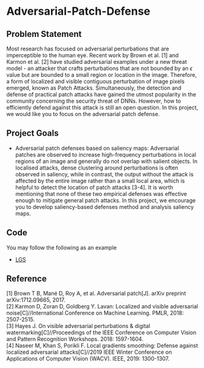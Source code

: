 # Adversarial-Patch-Defense
## Problem Statement
Most research has focused on adversarial perturbations that are imperceptible to the human eye. Recent work by Brown et al. [1] and Karmon et al. [2] have studied adversarial examples under a new threat model - an attacker that crafts perturbations that are not bounded by an $\epsilon$ value but are bounded to a small region or location in the image. Therefore, a form of localized and visible contiguous perturbation of image pixels emerged, known as Patch Attacks. Simultaneously, the detection and defense of practical patch attacks have gained the utmost popularity in the community concerning the security threat of DNNs. However, how to efficiently defend against this attack is still an open question. In this project, we would like you to focus on the adversarial patch defense.

## Project Goals
- Adversarial patch defenses based on saliency maps: Adversarial patches are observed to increase high-frequency perturbations in local regions of an image and generally do not overlap with salient objects. In localised attacks, dense clustering around perturbations is often observed in saliency, while in contrast, the output without the attack is affected by the entire image rather than a small local area, which is helpful to detect the location of patch attacks [3-4]. It is worth mentioning that none of these two empirical defenses was effective enough to mitigate general patch attacks. In this project, we encourage you to develop saliency-based defenses method and analysis saliency maps.

## Code
You may follow the following as an example
- [LGS](https://github.com/Muzammal-Naseer/local_gradients_smoothing)

## Reference
[1] Brown T B, Mané D, Roy A, et al. Adversarial patch[J]. arXiv preprint arXiv:1712.09665, 2017.  
[2] Karmon D, Zoran D, Goldberg Y. Lavan: Localized and visible adversarial noise[C]//International Conference on Machine Learning. PMLR, 2018: 2507-2515.  
[3] Hayes J. On visible adversarial perturbations & digital watermarking[C]//Proceedings of the IEEE Conference on Computer Vision and Pattern Recognition Workshops. 2018: 1597-1604.  
[4] Naseer M, Khan S, Porikli F. Local gradients smoothing: Defense against localized adversarial attacks[C]//2019 IEEE Winter Conference on Applications of Computer Vision (WACV). IEEE, 2019: 1300-1307.  
